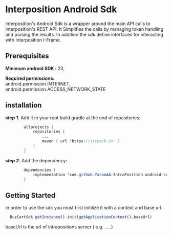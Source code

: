 # Interposition Android Sdk
Interposition's Android Sdk is a wrapper around the main API calls to Interposition's REST API. It  Simplifies the calls by managing token handling and parsing the results. In addition the sdk define interfaces  for interacting with Interposition I-Frame.
## Prerequisites
**Minimum android SDK :**   23,

**Required permissions:**  
android.permission.INTERNET, android.permission.ACCESS_NETWORK_STATE
## installation
***step 1.*** Add it in your root build.gradle at the end of repositories:
```java
		allprojects {
			repositories {
				...
				maven { url 'https://jitpack.io' }
			}
		}
```
***step 2.*** Add the dependency:
```java
		dependencies {
			implementation 'com.github.YaronAA:IntraPosition-android-sdk:Tag'
		}
```
##  Getting Started
 In order to use the sdk you must first initilize it with a context and base url.
 ```javascript
   BuzCartSdk.getInstance().init(getApplicationContext(),baseUrl) 
 ```
 baseUrl is the url of intrapositions server ( e.g. .....)
